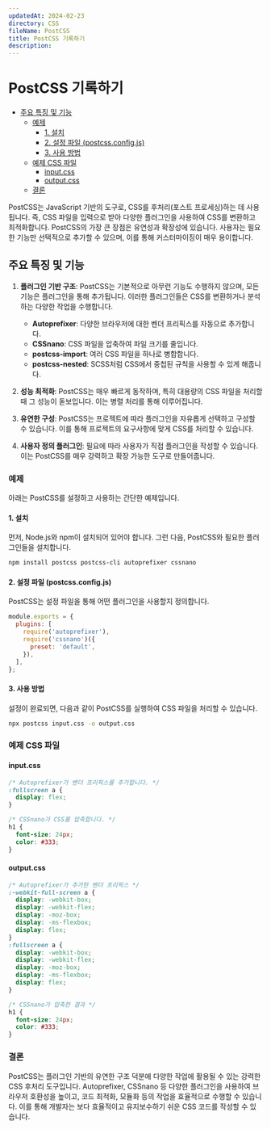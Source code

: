 ```yaml
---
updatedAt: 2024-02-23
directory: CSS
fileName: PostCSS
title: PostCSS 기록하기
description:
---
```


# PostCSS 기록하기

- [주요 특징 및 기능](#주요-특징-및-기능)
  - [예제](#예제)
    - [1. 설치](#1-설치)
    - [2. 설정 파일 (postcss.config.js)](#2-설정-파일-postcssconfigjs)
    - [3. 사용 방법](#3-사용-방법)
  - [예제 CSS 파일](#예제-css-파일)
    - [input.css](#inputcss)
    - [output.css](#outputcss)
  - [결론](#결론)

PostCSS는 JavaScript 기반의 도구로, CSS를 후처리(포스트 프로세싱)하는 데 사용됩니다. 즉, CSS 파일을 입력으로 받아 다양한 플러그인을 사용하여 CSS를 변환하고 최적화합니다. PostCSS의 가장 큰 장점은 유연성과 확장성에 있습니다. 사용자는 필요한 기능만 선택적으로 추가할 수 있으며, 이를 통해 커스터마이징이 매우 용이합니다.

## 주요 특징 및 기능

1. **플러그인 기반 구조**:
   PostCSS는 기본적으로 아무런 기능도 수행하지 않으며, 모든 기능은 플러그인을 통해 추가됩니다. 이러한 플러그인들은 CSS를 변환하거나 분석하는 다양한 작업을 수행합니다.

   - **Autoprefixer**: 다양한 브라우저에 대한 벤더 프리픽스를 자동으로 추가합니다.
   - **CSSnano**: CSS 파일을 압축하여 파일 크기를 줄입니다.
   - **postcss-import**: 여러 CSS 파일을 하나로 병합합니다.
   - **postcss-nested**: SCSS처럼 CSS에서 중첩된 규칙을 사용할 수 있게 해줍니다.

2. **성능 최적화**:
   PostCSS는 매우 빠르게 동작하며, 특히 대용량의 CSS 파일을 처리할 때 그 성능이 돋보입니다. 이는 병렬 처리를 통해 이루어집니다.

3. **유연한 구성**:
   PostCSS는 프로젝트에 따라 플러그인을 자유롭게 선택하고 구성할 수 있습니다. 이를 통해 프로젝트의 요구사항에 맞게 CSS를 처리할 수 있습니다.

4. **사용자 정의 플러그인**:
   필요에 따라 사용자가 직접 플러그인을 작성할 수 있습니다. 이는 PostCSS를 매우 강력하고 확장 가능한 도구로 만들어줍니다.

### 예제

아래는 PostCSS를 설정하고 사용하는 간단한 예제입니다.

#### 1. 설치

먼저, Node.js와 npm이 설치되어 있어야 합니다. 그런 다음, PostCSS와 필요한 플러그인들을 설치합니다.

```bash
npm install postcss postcss-cli autoprefixer cssnano
```

#### 2. 설정 파일 (postcss.config.js)

PostCSS는 설정 파일을 통해 어떤 플러그인을 사용할지 정의합니다.

```javascript
module.exports = {
  plugins: [
    require('autoprefixer'),
    require('cssnano')({
      preset: 'default',
    }),
  ],
};
```

#### 3. 사용 방법

설정이 완료되면, 다음과 같이 PostCSS를 실행하여 CSS 파일을 처리할 수 있습니다.

```bash
npx postcss input.css -o output.css
```

### 예제 CSS 파일

#### input.css

```css
/* Autoprefixer가 벤더 프리픽스를 추가합니다. */
:fullscreen a {
  display: flex;
}

/* CSSnano가 CSS를 압축합니다. */
h1 {
  font-size: 24px;
  color: #333;
}
```

#### output.css

```css
/* Autoprefixer가 추가한 벤더 프리픽스 */
:-webkit-full-screen a {
  display: -webkit-box;
  display: -webkit-flex;
  display: -moz-box;
  display: -ms-flexbox;
  display: flex;
}
:fullscreen a {
  display: -webkit-box;
  display: -webkit-flex;
  display: -moz-box;
  display: -ms-flexbox;
  display: flex;
}

/* CSSnano가 압축한 결과 */
h1 {
  font-size: 24px;
  color: #333;
}
```

### 결론

PostCSS는 플러그인 기반의 유연한 구조 덕분에 다양한 작업에 활용될 수 있는 강력한 CSS 후처리 도구입니다. Autoprefixer, CSSnano 등 다양한 플러그인을 사용하여 브라우저 호환성을 높이고, 코드 최적화, 모듈화 등의 작업을 효율적으로 수행할 수 있습니다. 이를 통해 개발자는 보다 효율적이고 유지보수하기 쉬운 CSS 코드를 작성할 수 있습니다.
